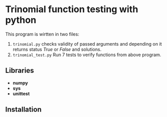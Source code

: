 # Trinomial function testing with python
This program is wirtten in two files:
1. ```trinomial.py```  checks validity of passed arguments and depending on it returns status *True* or *False* and solutions.
2. ```trinomial_test.py``` Run 7 tests to verify functions from above program.

## Libraries
* **numpy**
* **sys**
* **unittest**

## Installation




